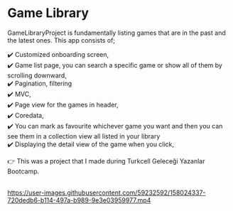 # Game Library 

GameLibraryProject is fundamentally listing games that are in the past and the latest ones. This app consists of;

✔️ Customized onboarding screen,<br> 
✔️ Game list page, you can search a specific game or show all of them by scrolling downward, <br>
✔️ Pagination, filtering <br>
✔️ MVC, <br>
✔️ Page view for the games in header, <br>
✔️ Coredata, <br>
✔️ You can mark as favourite whichever game you want and then you can see them in a collection view all listed in your library <br>
✔️ Displaying the detail view of the game when you click, 

👉 This was a project that I made during Turkcell Geleceği Yazanlar Bootcamp. <br><br>

https://user-images.githubusercontent.com/59232592/158024337-720dedb6-b114-497a-b989-9e3e03959977.mp4

